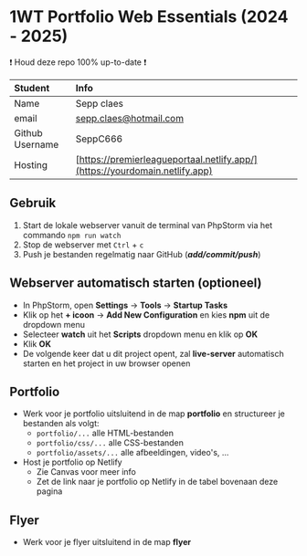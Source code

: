 # 1WT Portfolio Web Essentials (2024 - 2025)

:exclamation: Houd deze repo 100% up-to-date :exclamation:

| Student         | Info                                                                        |
|:----------------|:----------------------------------------------------------------------------|
| Name            | Sepp claes                                                                  |
| email           | sepp.claes@hotmail.com                                                      |
| Github Username | SeppC666                                                                    |
| Hosting         | [https://premierleagueportaal.netlify.app/](https://yourdomain.netlify.app) |

## Gebruik
1. Start de lokale webserver vanuit de terminal van PhpStorm via het commando `npm run watch`
2. Stop de webserver met `Ctrl` + `c`
3. Push je bestanden regelmatig naar GitHub (***add/commit/push***)

## Webserver automatisch starten (optioneel)
- In PhpStorm, open **Settings** -> **Tools** -> **Startup Tasks**
- Klik op het **+ icoon** -> **Add New Configuration** en kies **npm** uit de dropdown menu
- Selecteer **watch** uit het **Scripts** dropdown menu en klik op **OK**
- Klik **OK**
- De volgende keer dat u dit project opent, zal **live-server** automatisch starten en het project in uw browser openen

## Portfolio
- Werk voor je portfolio uitsluitend in de map **portfolio** en structureer je bestanden als volgt:
  - `portfolio/...` alle HTML-bestanden
  - `portfolio/css/...` alle CSS-bestanden
  - `portfolio/assets/...` alle afbeeldingen, video's, ...
- Host je portfolio op Netlify
  - Zie Canvas voor meer info
  - Zet de link naar je portfolio op Netlify in de tabel bovenaan deze pagina

## Flyer
- Werk voor je flyer uitsluitend in de map **flyer**